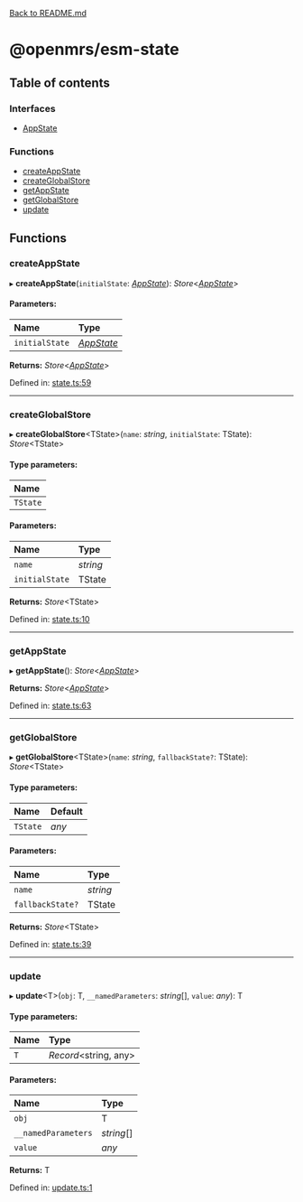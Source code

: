 [Back to README.md](../README.md)

# @openmrs/esm-state

## Table of contents

### Interfaces

- [AppState](interfaces/appstate.md)

### Functions

- [createAppState](API.md#createappstate)
- [createGlobalStore](API.md#createglobalstore)
- [getAppState](API.md#getappstate)
- [getGlobalStore](API.md#getglobalstore)
- [update](API.md#update)

## Functions

### createAppState

▸ **createAppState**(`initialState`: [*AppState*](interfaces/appstate.md)): *Store*<[*AppState*](interfaces/appstate.md)\>

#### Parameters:

Name | Type |
:------ | :------ |
`initialState` | [*AppState*](interfaces/appstate.md) |

**Returns:** *Store*<[*AppState*](interfaces/appstate.md)\>

Defined in: [state.ts:59](https://github.com/nk183/openmrs-esm-core/blob/master/packages/esm-state/src/state.ts#L59)

___

### createGlobalStore

▸ **createGlobalStore**<TState\>(`name`: *string*, `initialState`: TState): *Store*<TState\>

#### Type parameters:

Name |
:------ |
`TState` |

#### Parameters:

Name | Type |
:------ | :------ |
`name` | *string* |
`initialState` | TState |

**Returns:** *Store*<TState\>

Defined in: [state.ts:10](https://github.com/nk183/openmrs-esm-core/blob/master/packages/esm-state/src/state.ts#L10)

___

### getAppState

▸ **getAppState**(): *Store*<[*AppState*](interfaces/appstate.md)\>

**Returns:** *Store*<[*AppState*](interfaces/appstate.md)\>

Defined in: [state.ts:63](https://github.com/nk183/openmrs-esm-core/blob/master/packages/esm-state/src/state.ts#L63)

___

### getGlobalStore

▸ **getGlobalStore**<TState\>(`name`: *string*, `fallbackState?`: TState): *Store*<TState\>

#### Type parameters:

Name | Default |
:------ | :------ |
`TState` | *any* |

#### Parameters:

Name | Type |
:------ | :------ |
`name` | *string* |
`fallbackState?` | TState |

**Returns:** *Store*<TState\>

Defined in: [state.ts:39](https://github.com/nk183/openmrs-esm-core/blob/master/packages/esm-state/src/state.ts#L39)

___

### update

▸ **update**<T\>(`obj`: T, `__namedParameters`: *string*[], `value`: *any*): T

#### Type parameters:

Name | Type |
:------ | :------ |
`T` | *Record*<string, any\> |

#### Parameters:

Name | Type |
:------ | :------ |
`obj` | T |
`__namedParameters` | *string*[] |
`value` | *any* |

**Returns:** T

Defined in: [update.ts:1](https://github.com/nk183/openmrs-esm-core/blob/master/packages/esm-state/src/update.ts#L1)
